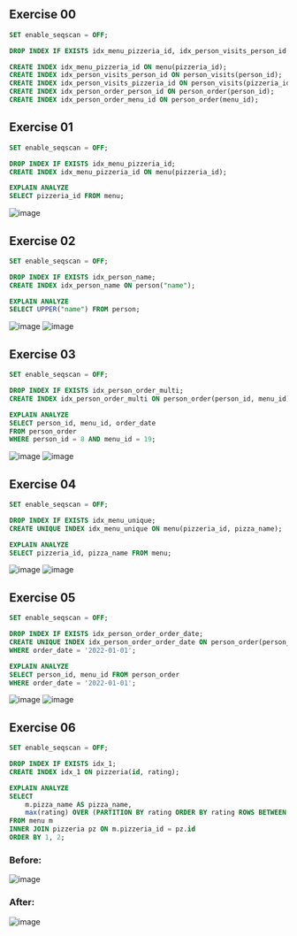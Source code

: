 ## Exercise 00
```sql
SET enable_seqscan = OFF;

DROP INDEX IF EXISTS idx_menu_pizzeria_id, idx_person_visits_person_id, idx_person_visits_pizzeria_id, idx_person_order_person_id, idx_person_order_menu_id;

CREATE INDEX idx_menu_pizzeria_id ON menu(pizzeria_id);
CREATE INDEX idx_person_visits_person_id ON person_visits(person_id);
CREATE INDEX idx_person_visits_pizzeria_id ON person_visits(pizzeria_id);
CREATE INDEX idx_person_order_person_id ON person_order(person_id);
CREATE INDEX idx_person_order_menu_id ON person_order(menu_id);
```


## Exercise 01
```sql
SET enable_seqscan = OFF;

DROP INDEX IF EXISTS idx_menu_pizzeria_id;
CREATE INDEX idx_menu_pizzeria_id ON menu(pizzeria_id);

EXPLAIN ANALYZE
SELECT pizzeria_id FROM menu;
```
![image](https://github.com/b0ryakha/SQL/assets/47691726/6de4d730-b12e-4aed-a241-ca0ac1956465)


## Exercise 02
```sql
SET enable_seqscan = OFF;

DROP INDEX IF EXISTS idx_person_name;
CREATE INDEX idx_person_name ON person("name");

EXPLAIN ANALYZE
SELECT UPPER("name") FROM person;
```
![image](https://github.com/b0ryakha/SQL/assets/47691726/9c1c811f-7a58-43d6-a087-9c42147af861)
![image](https://github.com/b0ryakha/SQL/assets/47691726/605a2347-a897-45aa-9a21-f1a33d1dfbca)


## Exercise 03
```sql
SET enable_seqscan = OFF;

DROP INDEX IF EXISTS idx_person_order_multi;
CREATE INDEX idx_person_order_multi ON person_order(person_id, menu_id);

EXPLAIN ANALYZE
SELECT person_id, menu_id, order_date
FROM person_order
WHERE person_id = 8 AND menu_id = 19;
```
![image](https://github.com/b0ryakha/SQL/assets/47691726/f08170d9-76d9-4081-b48e-d4a6e4c6966b)
![image](https://github.com/b0ryakha/SQL/assets/47691726/54102138-2e39-4fc9-9ec9-b1152244dcc2)

## Exercise 04
```sql
SET enable_seqscan = OFF;

DROP INDEX IF EXISTS idx_menu_unique;
CREATE UNIQUE INDEX idx_menu_unique ON menu(pizzeria_id, pizza_name);

EXPLAIN ANALYZE
SELECT pizzeria_id, pizza_name FROM menu;
```
![image](https://github.com/b0ryakha/SQL/assets/47691726/c16c2889-1d84-4e48-811e-ea03acdda69b)
![image](https://github.com/b0ryakha/SQL/assets/47691726/ed458779-ed61-4dd2-b7d7-663a5a7eafe5)

## Exercise 05
```sql
SET enable_seqscan = OFF;

DROP INDEX IF EXISTS idx_person_order_order_date;
CREATE UNIQUE INDEX idx_person_order_order_date ON person_order(person_id, menu_id)
WHERE order_date = '2022-01-01';

EXPLAIN ANALYZE
SELECT person_id, menu_id FROM person_order
WHERE order_date = '2022-01-01';
```
![image](https://github.com/b0ryakha/SQL/assets/47691726/7e43cc41-bb89-4a4b-9649-5ac758ece7a3)
![image](https://github.com/b0ryakha/SQL/assets/47691726/87da4aed-ef89-4a33-a43e-7833dca1a85d)

## Exercise 06
```sql
SET enable_seqscan = OFF;

DROP INDEX IF EXISTS idx_1;
CREATE INDEX idx_1 ON pizzeria(id, rating);

EXPLAIN ANALYZE
SELECT
    m.pizza_name AS pizza_name,
    max(rating) OVER (PARTITION BY rating ORDER BY rating ROWS BETWEEN UNBOUNDED PRECEDING AND UNBOUNDED FOLLOWING) AS k
FROM menu m
INNER JOIN pizzeria pz ON m.pizzeria_id = pz.id
ORDER BY 1, 2;
```
### Before:
![image](https://github.com/b0ryakha/SQL/assets/47691726/46c17088-6508-4e1a-8b1d-a61128c9beaf)

### After:
![image](https://github.com/b0ryakha/SQL/assets/47691726/031e2df9-18a9-41e9-bfc3-660ac8ad070f)
